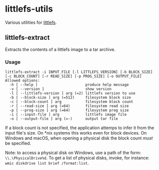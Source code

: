 # littlefs-utils

Various utilities for [littlefs](https://github.com/ARMmbed/littlefs).


## littlefs-extract

Extracts the contents of a littlefs image to a tar archive.

### Usage

```
littlefs-extract -i INPUT_FILE [-l LITTLEFS_VERSION] [-b BLOCK_SIZE] [-c BLOCK_COUNT] [-r READ_SIZE] [-p PROG_SIZE] [-o OUTPUT_FILE]
Allowed options:
  -h [ --help ]                      produce help message
  -v [ --version ]                   show version
  -l [ --littlefs-version ] arg (=2) littlefs version to use
  -b [ --block-size ] arg (=512)     filesystem block size
  -c [ --block-count ] arg           filesystem block count
  -r [ --read-size ] arg (=64)       filesystem read size
  -p [ --prog-size ] arg (=64)       filesystem prog size
  -i [ --input-file ] arg            littlefs image file
  -o [ --output-file ] arg (=-)      output tar file
```

If a block count is not specified, the application attemps to infer it from
the input file's size. On *nix systems this works even for block devices.
On Windows and macOS, when opening a physical disk the block count *must* be specified.

Note: to access a physical disk on Windows, use a path of the form:
`\\.\PhysicalDrive%d`. To get a list of physical disks, invoke, for instance:
`wmic diskdrive list brief /format:list`.
